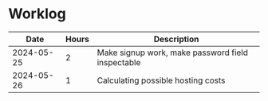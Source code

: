 # Worklog

| Date       | Hours | Description                                       |
| ---------- | ----- | ------------------------------------------------- |
| 2024-05-25 | 2     | Make signup work, make password field inspectable |
| 2024-05-26 | 1     | Calculating possible hosting costs                |
